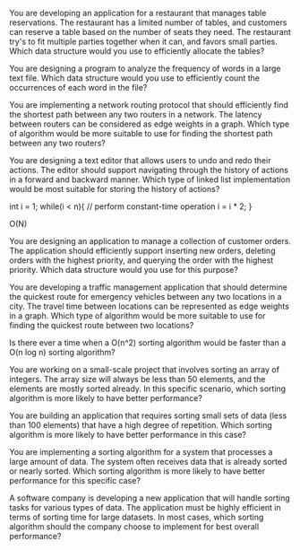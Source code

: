 You are developing an application for a restaurant that manages table reservations. The restaurant has a limited number of tables, and customers can reserve a table based on the number of seats they need. The restaurant try's to fit multiple parties together when it can, and favors small parties. Which data structure would you use to efficiently allocate the tables?

You are designing a program to analyze the frequency of words in a large text file. Which data structure would you use to efficiently count the occurrences of each word in the file?

You are implementing a network routing protocol that should efficiently find the shortest path between any two routers in a network. The latency between routers can be considered as edge weights in a graph. Which type of algorithm would be more suitable to use for finding the shortest path between any two routers?

 You are designing a text editor that allows users to undo and redo their actions. The editor should support navigating through the history of actions in a forward and backward manner. Which type of linked list implementation would be most suitable for storing the history of actions?



int i = 1;
while(i < n){
    // perform constant-time operation
    i = i * 2;
}

O(N)


You are designing an application to manage a collection of customer orders. The application should efficiently support inserting new orders, deleting orders with the highest priority, and querying the order with the highest priority. Which data structure would you use for this purpose?


You are developing a traffic management application that should determine the quickest route for emergency vehicles between any two locations in a city. The travel time between locations can be represented as edge weights in a graph. Which type of algorithm would be more suitable to use for finding the quickest route between two locations?

Is there ever a time when a O(n^2) sorting algorithm would be faster than a O(n log n) sorting algorithm?

You are working on a small-scale project that involves sorting an array of integers. The array size will always be less than 50 elements, and the elements are mostly sorted already. In this specific scenario, which sorting algorithm is more likely to have better performance?

You are building an application that requires sorting small sets of data (less than 100 elements) that have a high degree of repetition. Which sorting algorithm is more likely to have better performance in this case?

You are implementing a sorting algorithm for a system that processes a large amount of data. The system often receives data that is already sorted or nearly sorted. Which sorting algorithm is more likely to have better performance for this specific case?

A software company is developing a new application that will handle sorting tasks for various types of data. The application must be highly efficient in terms of sorting time for large datasets. In most cases, which sorting algorithm should the company choose to implement for best overall performance?